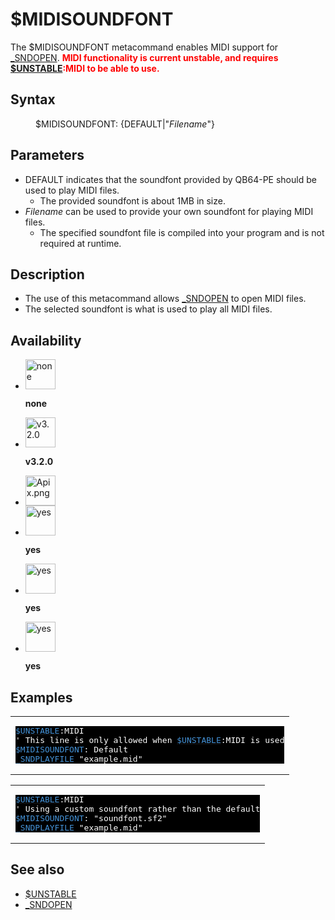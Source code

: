 <style>pre.codeide, pre.outputfixed, .outputcrt0 { background-color: #000 !important; color: #FFF !important; }</style><!DOCTYPE html>
<html class="client-nojs" dir="ltr" lang="en">
<head>
<title>$MIDISOUNDFONT - QB64 Phoenix Edition Wiki</title>
</head>
<body class="mediawiki ltr sitedir-ltr mw-hide-empty-elt ns-0 ns-subject page-_MIDISOUNDFONT rootpage-_MIDISOUNDFONT skin-vector action-view skin-vector-legacy vector-feature-language-in-header-enabled vector-feature-language-in-main-page-header-disabled vector-feature-language-alert-in-sidebar-disabled vector-feature-sticky-header-disabled vector-feature-sticky-header-edit-disabled vector-feature-table-of-contents-disabled vector-feature-visual-enhancement-next-disabled">
<div class="mw-body" id="content" role="main">
<a id="top"></a>
<h1 class="firstHeading mw-first-heading" id="firstHeading"><span class="mw-page-title-main">$MIDISOUNDFONT</span></h1>
<div class="vector-body" id="bodyContent">
<div class="mw-body-content mw-content-ltr" dir="ltr" id="mw-content-text" lang="en"><div class="mw-parser-output"><p>The <a class="mw-selflink selflink">$MIDISOUNDFONT</a> metacommand enables MIDI support for <a href="SNDOPEN" title="SNDOPEN">_SNDOPEN</a>.
<span style="color:red;"><b>MIDI functionality is current unstable, and requires <a href="$UNSTABLE" title="$UNSTABLE">$UNSTABLE</a>:MIDI to be able to use.</b></span>
</p>
<h2><span class="mw-headline" id="Syntax">Syntax</span></h2>
<dl><dd><a class="mw-selflink selflink">$MIDISOUNDFONT</a>: {DEFAULT|"<i>Filename</i>"}</dd></dl>
<p>
</p>
<h2><span class="mw-headline" id="Parameters">Parameters</span></h2>
<ul><li>DEFAULT indicates that the soundfont provided by QB64-PE should be used to play MIDI files.
<ul><li>The provided soundfont is about 1MB in size.</li></ul></li>
<li><i>Filename</i> can be used to provide your own soundfont for playing MIDI files.
<ul><li>The specified soundfont file is compiled into your program and is not required at runtime.</li></ul></li></ul>
<p>
</p>
<h2><span class="mw-headline" id="Description">Description</span></h2>
<ul><li>The use of this metacommand allows <a href="SNDOPEN" title="SNDOPEN">_SNDOPEN</a> to open MIDI files.</li>
<li>The selected soundfont is what is used to play all MIDI files.</li></ul>
<p>
</p>
<h2><span class="mw-headline" id="Availability">Availability</span></h2>
<ul class="gallery mw-gallery-nolines">
<li class="gallerybox" style="width: 53px"><div style="width: 53px">
<div class="thumb" style="width: 48px;"><div style="margin:0px auto;"><a class="image" href="File:Qb64.png" title="none"><img alt="none" decoding="async" height="48" src="/qb64wiki/images/9/91/Qb64.png" width="48"/></a></div></div>
<div class="gallerytext">
<p><b>none</b>
</p>
</div>
</div></li>
<li class="gallerybox" style="width: 53px"><div style="width: 53px">
<div class="thumb" style="width: 48px;"><div style="margin:0px auto;"><a class="image" href="File:Qbpe.png" title="v3.2.0"><img alt="v3.2.0" decoding="async" height="48" src="/qb64wiki/images/0/07/Qbpe.png" width="48"/></a></div></div>
<div class="gallerytext">
<p><b>v3.2.0</b>
</p>
</div>
</div></li>
<li class="gallerybox" style="width: 53px"><div style="width: 53px">
<div class="thumb" style="width: 48px;"><div style="margin:0px auto;"><a class="image" href="File:Apix.png"><img alt="Apix.png" decoding="async" height="48" src="/qb64wiki/images/5/5f/Apix.png" width="48"/></a></div></div>
<div class="gallerytext">
</div>
</div></li>
<li class="gallerybox" style="width: 53px"><div style="width: 53px">
<div class="thumb" style="width: 48px;"><div style="margin:0px auto;"><a class="image" href="File:Win.png" title="yes"><img alt="yes" decoding="async" height="48" src="/qb64wiki/images/2/29/Win.png" width="48"/></a></div></div>
<div class="gallerytext">
<p><b>yes</b>
</p>
</div>
</div></li>
<li class="gallerybox" style="width: 53px"><div style="width: 53px">
<div class="thumb" style="width: 48px;"><div style="margin:0px auto;"><a class="image" href="File:Lnx.png" title="yes"><img alt="yes" decoding="async" height="48" src="/qb64wiki/images/7/7a/Lnx.png" width="48"/></a></div></div>
<div class="gallerytext">
<p><b>yes</b>
</p>
</div>
</div></li>
<li class="gallerybox" style="width: 53px"><div style="width: 53px">
<div class="thumb" style="width: 48px;"><div style="margin:0px auto;"><a class="image" href="File:Osx.png" title="yes"><img alt="yes" decoding="async" height="48" src="/qb64wiki/images/2/22/Osx.png" width="48"/></a></div></div>
<div class="gallerytext">
<p><b>yes</b>
</p>
</div>
</div></li>
</ul>
<p>
</p>
<h2><span class="mw-headline" id="Examples">Examples</span></h2>
<table cellpadding="15px" width="100%">
<tbody><tr>
<td><pre class="codeide"><a href="$UNSTABLE" title="$UNSTABLE"><span style="color:#4593D8;">$UNSTABLE</span></a>:MIDI
' This line is only allowed when <a href="$UNSTABLE" title="$UNSTABLE"><span style="color:#4593D8;">$UNSTABLE</span></a>:MIDI is used
<a class="mw-selflink selflink"><span style="color:#4593D8;">$MIDISOUNDFONT</span></a>: Default
<a href="SNDPLAYFILE" title="SNDPLAYFILE"><span style="color:#4593D8;">_SNDPLAYFILE</span></a> "example.mid"
</pre>
</td></tr></tbody></table>
<table cellpadding="15px" width="100%">
<tbody><tr>
<td><pre class="codeide"><a href="$UNSTABLE" title="$UNSTABLE"><span style="color:#4593D8;">$UNSTABLE</span></a>:MIDI
' Using a custom soundfont rather than the default
<a class="mw-selflink selflink"><span style="color:#4593D8;">$MIDISOUNDFONT</span></a>: "soundfont.sf2"
<a href="SNDPLAYFILE" title="SNDPLAYFILE"><span style="color:#4593D8;">_SNDPLAYFILE</span></a> "example.mid"
</pre>
</td></tr></tbody></table>
<p>
</p>
<h2><span class="mw-headline" id="See_also">See also</span></h2>
<ul><li><a href="$UNSTABLE" title="$UNSTABLE">$UNSTABLE</a></li>
<li><a href="SNDOPEN" title="SNDOPEN">_SNDOPEN</a></li></ul>
<p>
</p>
<!-- 
NewPP limit report
Cached time: 20240715062611
Cache expiry: 86400
Reduced expiry: false
Complications: [show‐toc]
CPU time usage: 0.053 seconds
Real time usage: 0.070 seconds
Preprocessor visited node count: 101/1000000
Post‐expand include size: 1395/2097152 bytes
Template argument size: 273/2097152 bytes
Highest expansion depth: 3/100
Expensive parser function count: 0/100
Unstrip recursion depth: 0/20
Unstrip post‐expand size: 2368/5000000 bytes
-->
<!--
Transclusion expansion time report (%,ms,calls,template)
100.00%   53.982      1 -total
  5.00%    2.697      1 Template:PageExamples
  4.84%    2.615      1 Template:PageParameters
  4.62%    2.492      1 Template:PageSyntax
  4.49%    2.422      2 Template:Parameter
  4.38%    2.364      1 Template:Text
  4.01%    2.163      2 Template:CodeStart
  3.80%    2.050      1 Template:PageDescription
  3.71%    2.005      7 Template:Cl
  3.65%    1.969      1 Template:PageSeeAlso
-->
<!-- Saved in parser cache with key qb64pnix_mw19894-mwmb_:pcache:idhash:1031-0!canonical and timestamp 20240715062611 and revision id 7799.
 -->
</div>
</div>
</div>
</div>
</body>
</html>